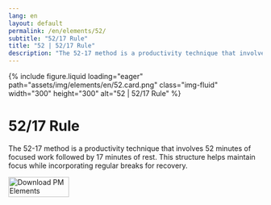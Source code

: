 ```yaml
---
lang: en
layout: default
permalink: /en/elements/52/
subtitle: "52/17 Rule"
title: "52 | 52/17 Rule"
description: "The 52-17 method is a productivity technique that involves 52 minutes of focused work followed by 17 minutes of rest. This structure helps maintain focus while incorporating regular breaks for recovery."
---
```


{% include figure.liquid loading="eager" path="assets/img/elements/en/52.card.png" class="img-fluid" width="300" height="300" alt="52 | 52/17 Rule" %}

# 52/17 Rule

The 52-17 method is a productivity technique that involves 52 minutes of focused work followed by 17 minutes of rest. This structure helps maintain focus while incorporating regular breaks for recovery.

<a href="https://apps.apple.com/app/apple-store/id6738084498?pt=127441684&ct=website&mt=8">
  <img src="{{ "assets/img/en/appstore.png" | relative_url }}" width="120" height="40" alt="Download PM Elements">
</a>
